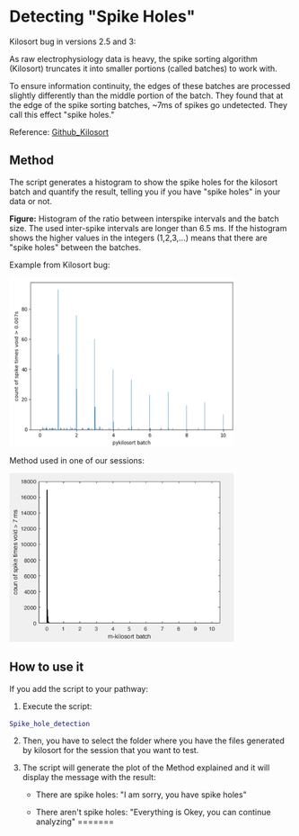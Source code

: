 # Detecting "Spike Holes"

Kilosort bug in versions 2.5 and 3:

As raw electrophysiology data is heavy, the spike sorting algorithm (Kilosort) truncates it into smaller portions (called batches) to work with.

To ensure information continuity, the edges of these batches are processed slightly differently than the middle portion of the batch. They found that at the edge of the spike sorting batches, ~7ms of spikes go undetected. They call this effect "spike holes."

Reference: [Github_Kilosort](https://github.com/MouseLand/Kilosort/issues/594)

## Method
The script generates a histogram to show the spike holes for the kilosort batch and quantify the result, telling you if you have "spike holes" in your data or not.

**Figure:** Histogram of the ratio between interspike intervals and the batch size. The used inter-spike intervals are longer than 6.5 ms. If the histogram shows the higher values in the integers (1,2,3,...) means that there are "spike holes" between the batches. 

Example from Kilosort bug:

<img src="Examples/Kilosort_example.png" alt="Description" width="400" height="300">

Method used in one of our sessions:

<img src="Examples/Our_data_example.png" alt="Description" width="400" height="300">


## How to use it

If you add the script to your pathway:
1) Execute the script:

```matlab
Spike_hole_detection
```
2) Then, you have to select the folder where you have the files generated by kilosort for the session that you want to test.

3) The script will generate the plot of the Method explained and it will display the message with the result:

   - There are spike holes: "I am sorry, you have spike holes"

   - There aren't spike holes: "Everything is Okey, you can continue analyzing"
=======

